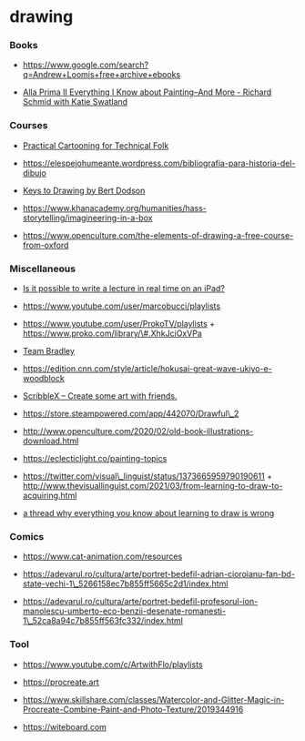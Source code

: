 # drawing

### Books

- https://www.google.com/search?q=Andrew+Loomis+free+archive+ebooks

<!-- -->

- [Alla Prima II Everything I Know about Painting–And More - Richard Schmid with Katie Swatland](https://www.amazon.com/gp/product/096621174X)

### Courses

- [Practical Cartooning for Technical Folk](https://courses.rachelnabors.com/p/practical-cartooning)

<!-- -->

- https://elespejohumeante.wordpress.com/bibliografia-para-historia-del-dibujo

<!-- -->

- [Keys to Drawing by Bert Dodson](https://youtu.be/df9OewgNbiI)

<!-- -->

- https://www.khanacademy.org/humanities/hass-storytelling/imagineering-in-a-box

<!-- -->

- https://www.openculture.com/the-elements-of-drawing-a-free-course-from-oxford

### Miscellaneous

- [Is it possible to write a lecture in real time on an iPad?](https://twitter.com/math3ma/status/1237510003856003072)

<!-- -->

- https://www.youtube.com/user/marcobucci/playlists

<!-- -->

- https://www.youtube.com/user/ProkoTV/playlists + https://www.proko.com/library/\#.XhkJciOxVPa

<!-- -->

- [Team Bradley](https://www.youtube.com/channel/UCYu89Q_krburzkoDSpm5xjw)

<!-- -->

- https://edition.cnn.com/style/article/hokusai-great-wave-ukiyo-e-woodblock

<!-- -->

- [ScribbleX – Create some art with friends.](https://scribblex.com/)

<!-- -->

- https://store.steampowered.com/app/442070/Drawful\_2

<!-- -->

- http://www.openculture.com/2020/02/old-book-illustrations-download.html

<!-- -->

- https://eclecticlight.co/painting-topics

<!-- -->

- https://twitter.com/visual\_linguist/status/1373665959790190611 + http://www.thevisuallinguist.com/2021/03/from-learning-to-draw-to-acquiring.html

<!-- -->

- [a thread why everything you know about learning to draw is wrong](https://twitter.com/visual_linguist/status/1373665959790190611)

### Comics

- https://www.cat-animation.com/resources

<!-- -->

- https://adevarul.ro/cultura/arte/portret-bedefil-adrian-cioroianu-fan-bd-state-vechi-1\_5266158ec7b855ff5665c2d1/index.html

<!-- -->

- https://adevarul.ro/cultura/arte/portret-bedefil-profesorul-ion-manolescu-umberto-eco-benzii-desenate-romanesti-1\_52ca8a94c7b855ff563fc332/index.html

### Tool

- https://www.youtube.com/c/ArtwithFlo/playlists

<!-- -->

- https://procreate.art

<!-- -->

- https://www.skillshare.com/classes/Watercolor-and-Glitter-Magic-in-Procreate-Combine-Paint-and-Photo-Texture/2019344916

<!-- -->

- https://witeboard.com
